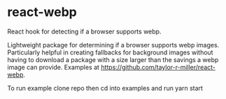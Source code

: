 # react-webp
React hook for detecting if a browser supports webp.

Lightweight package for determining if a browser supports webp images. Particularly helpful in creating fallbacks for background images without having to download a package with a size larger than the savings a webp image can provide. Examples at https://github.com/taylor-r-miller/react-webp.

To run example clone repo then cd into examples and run yarn start
